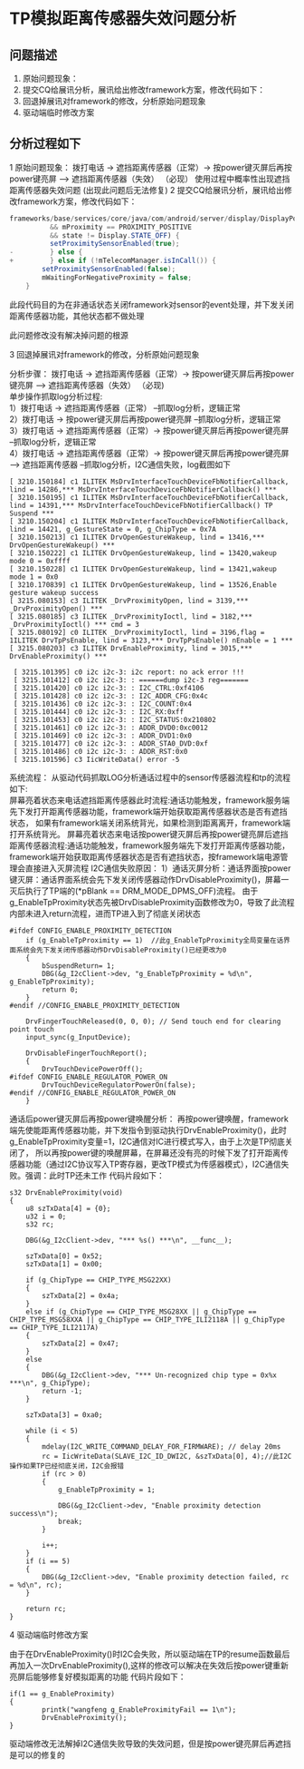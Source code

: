 # TP模拟距离传感器失效问题分析

## 问题描述

1. 原始问题现象：
2. 提交CQ给展讯分析，展讯给出修改framework方案，修改代码如下：
3. 回退掉展讯对framework的修改，分析原始问题现象
4. 驱动端临时修改方案

## 分析过程如下

1 原始问题现象：
拨打电话 -> 遮挡距离传感器（正常）-> 按power键灭屏后再按power键亮屏 —> 遮挡距离传感器（失效） （必现）
使用过程中概率性出现遮挡距离传感器失效问题 (出现此问题后无法修复)
2 提交CQ给展讯分析，展讯给出修改framework方案，修改代码如下：

```java
frameworks/base/services/core/java/com/android/server/display/DisplayPowerController.java
          && mProximity == PROXIMITY_POSITIVE
          && state != Display.STATE_OFF) {
          setProximitySensorEnabled(true);
-         } else {
+         } else if (!mTelecomManager.isInCall()) {
        setProximitySensorEnabled(false);
        mWaitingForNegativeProximity = false;
    }
```

此段代码目的为在非通话状态关闭framework对sensor的event处理，并下发关闭距离传感器功能，其他状态都不做处理

此问题修改没有解决掉问题的根源

3 回退掉展讯对framework的修改，分析原始问题现象

分析步骤： 拨打电话 -> 遮挡距离传感器（正常）-> 按power键灭屏后再按power键亮屏 —> 遮挡距离传感器（失效） （必现)   
单步操作抓取log分析过程:   
1）拨打电话 -> 遮挡距离传感器（正常） –抓取log分析，逻辑正常   
2）拨打电话 -> 按power键灭屏后再按power键亮屏 –抓取log分析，逻辑正常   
3）拨打电话 -> 遮挡距离传感器（正常）-> 按power键灭屏后再按power键亮屏 –抓取log分析，逻辑正常   
4）拨打电话 -> 遮挡距离传感器（正常）-> 按power键灭屏后再按power键亮屏 —> 遮挡距离传感器 –抓取log分析，I2C通信失败，log截图如下

```code
[ 3210.150184] c1 ILITEK MsDrvInterfaceTouchDeviceFbNotifierCallback, lind = 14286,*** MsDrvInterfaceTouchDeviceFbNotifierCallback() ***
[ 3210.150195] c1 ILITEK MsDrvInterfaceTouchDeviceFbNotifierCallback, lind = 14391,*** MsDrvInterfaceTouchDeviceFbNotifierCallback() TP Suspend ***
[ 3210.150204] c1 ILITEK MsDrvInterfaceTouchDeviceFbNotifierCallback, lind = 14421, g_GestureState = 0, g_ChipType = 0x7A
[ 3210.150213] c1 ILITEK DrvOpenGestureWakeup, lind = 13416,*** DrvOpenGestureWakeup() ***
[ 3210.150222] c1 ILITEK DrvOpenGestureWakeup, lind = 13420,wakeup mode 0 = 0xffff
[ 3210.150228] c1 ILITEK DrvOpenGestureWakeup, lind = 13421,wakeup mode 1 = 0x0
[ 3210.170839] c1 ILITEK DrvOpenGestureWakeup, lind = 13526,Enable gesture wakeup success
[ 3215.080153] c3 ILITEK _DrvProximityOpen, lind = 3139,*** _DrvProximityOpen() ***
[ 3215.080185] c3 ILITEK _DrvProximityIoctl, lind = 3182,*** _DrvProximityIoctl() *** cmd = 3
[ 3215.080192] c0 ILITEK _DrvProximityIoctl, lind = 3196,flag = 1ILITEK DrvTpPsEnable, lind = 3123,*** DrvTpPsEnable() nEnable = 1 ***
[ 3215.080203] c3 ILITEK DrvEnableProximity, lind = 3015,*** DrvEnableProximity() ***

 [ 3215.101395] c0 i2c i2c-3: i2c report: no ack error !!!
 [ 3215.101412] c0 i2c i2c-3: : ======dump i2c-3 reg=======
 [ 3215.101420] c0 i2c i2c-3: : I2C_CTRL:0xf4106
 [ 3215.101428] c0 i2c i2c-3: : I2C_ADDR_CFG:0x4c
 [ 3215.101436] c0 i2c i2c-3: : I2C_COUNT:0x4
 [ 3215.101444] c0 i2c i2c-3: : I2C_RX:0xff
 [ 3215.101453] c0 i2c i2c-3: : I2C_STATUS:0x210802
 [ 3215.101461] c0 i2c i2c-3: : ADDR_DVD0:0xc0012
 [ 3215.101469] c0 i2c i2c-3: : ADDR_DVD1:0x0
 [ 3215.101477] c0 i2c i2c-3: : ADDR_STA0_DVD:0xf
 [ 3215.101486] c0 i2c i2c-3: : ADDR_RST:0x0
 [ 3215.101596] c3 IicWriteData() error -5
```

系统流程： 从驱动代码抓取LOG分析通话过程中的sensor传感器流程和tp的流程如下:   
屏幕亮着状态来电话遮挡距离传感器此时流程:通话功能触发，framework服务端先下发打开距离传感器功能，framework端开始获取距离传感器状态是否有遮挡状态， 如果有framework端关闭系统背光，如果检测到距离离开，framework端打开系统背光。
屏幕亮着状态来电话按power键灭屏后再按power键亮屏后遮挡距离传感器流程:通话功能触发，framework服务端先下发打开距离传感器功能， framework端开始获取距离传感器状态是否有遮挡状态，按framework端电源管理会直接进入灭屏流程
I2C通信失败原因： 1）通话灭屏分析：通话界面按power键灭屏：通话界面系统会先下发关闭传感器动作DrvDisableProximity()，屏幕一灭后执行了TP端的(*pBlank == DRM_MODE_DPMS_OFF)流程。 由于g_EnableTpProximity状态先被DrvDisableProximity函数修改为0，导致了此流程内部未进入return流程，进而TP进入到了彻底关闭状态

```code
#ifdef CONFIG_ENABLE_PROXIMITY_DETECTION
	if (g_EnableTpProximity == 1)  //此g_EnableTpProximity全局变量在话界面系统会先下发关闭传感器动作DrvDisableProximity()已经更改为0
	{
		bSuspendReturn= 1;
		DBG(&g_I2cClient->dev, "g_EnableTpProximity = %d\n", g_EnableTpProximity);
		return 0;
	}
#endif //CONFIG_ENABLE_PROXIMITY_DETECTION

	DrvFingerTouchReleased(0, 0, 0); // Send touch end for clearing point touch
	input_sync(g_InputDevice);

	DrvDisableFingerTouchReport();
	{
		DrvTouchDevicePowerOff();
#ifdef CONFIG_ENABLE_REGULATOR_POWER_ON
		DrvTouchDeviceRegulatorPowerOn(false);
#endif //CONFIG_ENABLE_REGULATOR_POWER_ON
	}
```

通话后power键灭屏后再按power键唤醒分析： 再按power键唤醒，framework端先使能距离传感器功能，并下发指令到驱动执行DrvEnableProximity()，此时g_EnableTpProximity变量=1，I2C通信对IC进行模式写入，由于上次是TP彻底关闭了， 所以再按power键的唤醒屏幕，在屏幕还没有亮的时候下发了打开距离传感器功能（通过I2C协议写入TP寄存器，更改TP模式为传感器模式），I2C通信失败。强调：此时TP还未工作 代码片段如下：

```code
s32 DrvEnableProximity(void)
{
	u8 szTxData[4] = {0};
	u32 i = 0;
	s32 rc;

	DBG(&g_I2cClient->dev, "*** %s() ***\n", __func__);

	szTxData[0] = 0x52;
	szTxData[1] = 0x00;

	if (g_ChipType == CHIP_TYPE_MSG22XX)
	{
		szTxData[2] = 0x4a;
	}
	else if (g_ChipType == CHIP_TYPE_MSG28XX || g_ChipType == CHIP_TYPE_MSG58XXA || g_ChipType == CHIP_TYPE_ILI2118A || g_ChipType == CHIP_TYPE_ILI2117A)
	{
		szTxData[2] = 0x47;
	}
	else
	{
		DBG(&g_I2cClient->dev, "*** Un-recognized chip type = 0x%x ***\n", g_ChipType);
		return -1;
	}

	szTxData[3] = 0xa0;

	while (i < 5)
	{
		mdelay(I2C_WRITE_COMMAND_DELAY_FOR_FIRMWARE); // delay 20ms
		rc = IicWriteData(SLAVE_I2C_ID_DWI2C, &szTxData[0], 4);//此I2C操作如果TP已经彻底关闭，I2C会报错
		if (rc > 0)
		{
			g_EnableTpProximity = 1;

			DBG(&g_I2cClient->dev, "Enable proximity detection success\n");
			break;
		}

		i++;
	}
	if (i == 5)
	{
		DBG(&g_I2cClient->dev, "Enable proximity detection failed, rc = %d\n", rc);
	}

	return rc;
}	
```

4 驱动端临时修改方案

由于在DrvEnableProximity()时I2C会失败，所以驱动端在TP的resume函数最后再加入一次DrvEnableProximity(),这样的修改可以解决在失效后按power键重新亮屏后能够修复好模拟距离的功能 代码片段如下：

```code
if(1 == g_EnableProximity)
{
		printk("wangfeng g_EnableProximityFail == 1\n");
		DrvEnableProximity();
}
```

驱动端修改无法解掉I2C通信失败导致的失效问题，但是按power键亮屏后再遮挡是可以的修复的
